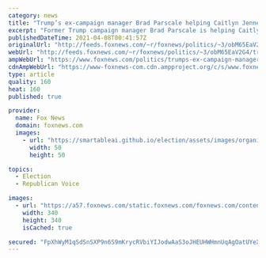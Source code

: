 ```yaml
---
category: news
title: "Trump’s ex-campaign manager Brad Parscale helping Caitlyn Jenner explore run for California governor"
excerpt: "Former Trump campaign manager Brad Parscale is helping Caitlyn Jenner as she very seriously explores running for Governor in California, Fox News has learned. "
publishedDateTime: 2021-04-08T00:41:57Z
originalUrl: "http://feeds.foxnews.com/~r/foxnews/politics/~3/obM65EaV2G4/trumps-ex-campaign-manager-brad-parscale-helping-caitlyn-jenner-explore-run-for-california-governor"
webUrl: "http://feeds.foxnews.com/~r/foxnews/politics/~3/obM65EaV2G4/trumps-ex-campaign-manager-brad-parscale-helping-caitlyn-jenner-explore-run-for-california-governor"
ampWebUrl: "https://www.foxnews.com/politics/trumps-ex-campaign-manager-brad-parscale-helping-caitlyn-jenner-explore-run-for-california-governor.amp"
cdnAmpWebUrl: "https://www-foxnews-com.cdn.ampproject.org/c/s/www.foxnews.com/politics/trumps-ex-campaign-manager-brad-parscale-helping-caitlyn-jenner-explore-run-for-california-governor.amp"
type: article
quality: 160
heat: 160
published: true

provider:
  name: Fox News
  domain: foxnews.com
  images:
    - url: "https://smartableai.github.io/election/assets/images/organizations/foxnews.com-50x50.jpg"
      width: 50
      height: 50

topics:
  - Election
  - Republican Voice

images:
  - url: "https://a57.foxnews.com/static.foxnews.com/foxnews.com/content/uploads/2020/10/340/340/brooke-singman-headshot.jpg?ve=1&tl=1"
    width: 340
    height: 340
    isCached: true

secured: "FpXhWyM1qSdSnSXP9n6S9mKrycRVbiYIJodwAaS3oJHEUHWHmnUqAgOatUYeX0vuKEFKQdctTiMpi/7dzSDV+14pC+WZJBssqM1LPPVsfAqG2R1dxR5EVG48c1lATREQxo984E/vT22o8fvl20HS52P4QXjZGIbmxOL9CrBNqkuAkMwiRJbxwMHTTxhVnCb5YF59AJRAjwgxw1PILGXpQzxMd5RmnB3WT87fP/JC6y00bRRXngJxLPMuVGumQE7MP/BHUQqS4+NZ94tfZVT+bisAv+5gEK6AQMRRCkLgihBeBGfYu/LPnbbHNtTeOY+6Bqs2bBY0cTZVad06IY/inpCUwwyTirEvw1W8EowaILc=;3wqxJjbXUYRiRmk8/bn0Aw=="
---
```


